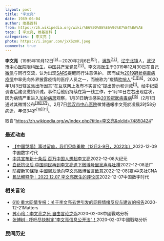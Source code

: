 ```yaml
---
layout: post
title: "李文亮"
date: 1989-06-04
author: 维基百科
from: https://zh.wikipedia.org/wiki/%E6%9D%8E%E6%96%87%E4%BA%AE
tags: [ 李文亮, 维基百科 ]
categories: [ 李文亮 ]
photo: https://i.imgur.com/jxXSzmK.jpeg
comments: true
---
```

<div class="mw-parser-output"><div id="noteTA-86a2cf6f" class="noteTA"><div class="noteTA-group"><div data-noteta-group-source="module" data-noteta-group="Medicine"></div><div data-noteta-group-source="module" data-noteta-group="地名"></div></div><div class="noteTA-local"><div data-noteta-code="zh-hans:互联网+; zh-hant:互聯網+;"></div><div data-noteta-code="zh-cn:卡洛·乌尔巴尼; zh-hk:卡爾婁·武爾班尼; zh-tw:卡洛·厄巴尼;"></div><div data-noteta-code="zh-cn:弗吉尼亚大学; zh-tw:維吉尼亞大學; zh-hk:維珍尼亞大學;"></div></div></div>

<p><b>李文亮</b>（1985年10月12日<sup id="cite_ref-3" class="reference"><a href="#cite_note-3">[a]</a></sup>－2020年2月6日<sup id="cite_ref-13" class="reference"><a href="#cite_note-13">[b]</a></sup>），<a href="/wiki/%E6%BB%A1%E6%97%8F" title="满族">满族</a><sup id="cite_ref-14" class="reference"><a href="#cite_note-14">[12]</a></sup>，<a href="/wiki/%E8%BE%BD%E5%AE%81%E7%9C%81" title="辽宁省">辽宁</a><a href="/wiki/%E5%8C%97%E9%95%87%E5%B8%82" title="北镇市">北镇</a>人，<a href="/wiki/%E6%AD%A6%E6%B1%89%E5%B8%82%E4%B8%AD%E5%BF%83%E5%8C%BB%E9%99%A2" title="武汉市中心医院">武汉市中心医院</a>眼科<a href="/wiki/%E5%8C%BB%E7%94%9F" title="医生">医生</a>，<a href="/wiki/%E4%B8%AD%E5%9B%BD%E5%85%B1%E4%BA%A7%E5%85%9A" title="中国共产党">中国共产党</a>党员<sup id="cite_ref-15" class="reference"><a href="#cite_note-15">[13]</a></sup>。李文亮医生于2019年12月30日在自己<a href="/wiki/%E5%BE%AE%E4%BF%A1" title="微信">微信</a>与同行交流，认为出现<a href="/wiki/%E5%9A%B4%E9%87%8D%E6%80%A5%E6%80%A7%E5%91%BC%E5%90%B8%E7%B3%BB%E7%B5%B1%E7%B6%9C%E5%90%88%E7%97%87" title="嚴重急性呼吸系統綜合症">SARS</a>提醒同行注意保护。 因而成为<a href="/wiki/2019%E5%86%A0%E7%8A%B6%E7%97%85%E6%AF%92%E7%97%85%E7%96%AB%E6%83%85" title="2019冠状病毒病疫情">2019冠状病毒病疫情</a>中率先向外界披露疫情的医疗人员之一，而被称为“疫情<a href="/wiki/%E5%90%B9%E5%93%A8%E4%BA%BA" title="吹哨人">吹哨人</a>”<sup id="cite_ref-财新_1-1" class="reference"><a href="#cite_note-财新-1">[1]</a></sup><sup id="cite_ref-16" class="reference"><a href="#cite_note-16">[14]</a></sup>，2020年1月3日辖区派出所因其“在互联网上发布不实言论”提出警示和训诫<sup id="cite_ref-财新_1-2" class="reference"><a href="#cite_note-财新-1">[1]</a></sup>。经中纪委调查后建议撤销训诫。事件后他仍持续在第一线工作，于1月10日左右出现症状，因为病情严重进入<a href="/wiki/%E5%8A%A0%E6%8A%A4%E7%97%85%E6%88%BF" class="mw-redirect" title="加护病房">加护病房</a>观察，1月31日确诊感染<a href="/wiki/2019%E5%86%A0%E7%8B%80%E7%97%85%E6%AF%92%E7%97%85" class="mw-redirect" title="2019冠狀病毒病">2019冠狀病毒病</a><sup id="cite_ref-监察答记者问_17-0" class="reference"><a href="#cite_note-监察答记者问-17">[15]</a></sup>（2月1日通过其微博公布<sup id="cite_ref-18" class="reference"><a href="#cite_note-18">[16]</a></sup><sup id="cite_ref-19" class="reference"><a href="#cite_note-19">[17]</a></sup>）。2月7日<a href="/wiki/%E6%AD%A6%E6%B1%89%E5%B8%82%E4%B8%AD%E5%BF%83%E5%8C%BB%E9%99%A2" title="武汉市中心医院">武汉市中心医院</a>微博通報李文亮於凌晨2时58分病逝，年仅34岁<sup id="cite_ref-20" class="reference"><a href="#cite_note-20">[18]</a></sup><sup id="cite_ref-wjw.wuhan_12-1" class="reference"><a href="#cite_note-wjw.wuhan-12">[11]</a></sup>。
</p>
</div><noscript><img src="//zh.wikipedia.org/wiki/Special:CentralAutoLogin/start?type=1x1" alt="" title="" width="1" height="1" style="border: none; position: absolute;"></noscript>
<div class="printfooter" data-nosnippet="">取自“<a dir="ltr" href="https://zh.wikipedia.org/w/index.php?title=李文亮&amp;oldid=74850424">https://zh.wikipedia.org/w/index.php?title=李文亮&amp;oldid=74850424</a>”</div><div id="recent-news"><h3>最近动态</h3><ul><li><a href="https://nodebe4.github.io/waimei/2022-12-09/%E4%B8%AD%E5%9B%BD%E5%93%AD%E5%A2%99-%E4%BA%8B%E8%BF%87%E7%95%99%E7%97%95-%E6%88%91%E4%BB%AC%E5%8F%AA%E8%83%BD%E5%8B%87%E6%95%A2-12%E6%9C%883-9%E6%97%A5-2022%E5%B9%B4" title="【中国哭墙】事过留痕，我们只能勇敢（12月3-9日，2022年）—— CDT 档案卡 标题：【中国哭墙】事过留痕，我们只能勇敢（12月3-9日，2022年）作者：李文亮医生微博下的留言者主题归类...">【中国哭墙】事过留痕，我们只能勇敢（12月3-9日，2022年）</a><time>2022-12-09</time><a class="tag">中国数字时代</a></li>
<li><a href="https://nodebe4.github.io/waimei/2022-12-08/%E4%B8%AD%E5%85%B1%E5%AE%A3%E5%B8%83%E6%96%B0%E5%8D%81%E6%9D%A1%E5%90%8E-%E7%99%BE%E4%B8%87%E4%B8%AD%E5%9B%BD%E4%BA%BA%E6%83%B3%E8%B5%B7%E6%9D%8E%E6%96%87%E4%BA%AE" title="中共宣布新十条后 百万中国人想起李文亮—— 【大纪元2022年12月09日讯】（大纪元记者徐简综合报导）在中共当局推出了“新十条”政策，即实际宣布将放弃“清零”的几分钟后，中国很多网民立刻奔向了...">中共宣布新十条后 百万中国人想起李文亮</a><time>2022-12-08</time><a class="tag">大纪元</a></li>
<li><a href="https://nodebe4.github.io/waimei/2022-12-08/%E7%99%BD%E7%BA%B8%E6%8A%97%E8%AE%AE%E5%90%8E-%E4%B8%AD%E5%9B%BD%E7%BD%91%E6%B0%91%E5%86%8D%E5%88%B0%E6%9D%8E%E6%96%87%E4%BA%AE%E9%81%97%E4%B8%8B%E5%BE%AE%E5%8D%9A%E5%8F%B7%E9%87%8C%E5%8F%91%E5%A3%B0%E4%B8%8E%E5%90%90%E6%A7%BD" title="白纸抗议后 中国网民再到李文亮遗下微博号里发声与吐槽—— 08/12/2022 - 12:41 在宣布放宽新冠病毒疫情清零规定的第二天，数百名中国网民今天向拉响警报新冠病毒的吹哨医生李文亮表示敬...">白纸抗议后 中国网民再到李文亮遗下微博号里发声与吐槽</a><time>2022-12-08</time><a class="tag">法广</a></li>
<li><a href="https://nodebe4.github.io/waimei/2022-12-08/%E9%98%B2%E7%96%AB%E6%96%B010%E6%A2%9D%E5%BE%8C-%E4%B8%AD%E5%9C%8B%E7%B6%B2%E5%8F%8B%E6%B9%A7%E5%90%91%E6%9D%8E%E6%96%87%E4%BA%AE%E5%BE%AE%E5%8D%9A%E7%95%99%E8%A8%80%E8%87%B4%E6%84%8F" title="防疫新10條後 中國網友湧向李文亮微博留言致意—— 中國官方7日發布優化防疫新10條，被視為最大幅度的防疫鬆綁措施，大批網友湧向吹哨者李文亮醫師的微博悼念。圖為2020年香港民眾悼念李文亮。（路...">防疫新10條後 中國網友湧向李文亮微博留言致意</a><time>2022-12-08</time><a class="tag">(臺)中央社CNA</a></li>
<li><a href="https://nodebe4.github.io/waimei/2022-12-07/%E6%B0%91%E6%B3%95%E8%A7%A3%E9%87%8A%E5%AD%A6-2022.12.07-%E6%9D%8E%E6%96%87%E4%BA%AE%E5%8C%BB%E7%94%9F%E7%9A%84%E8%AF%84%E8%AE%BA%E5%8C%BA" title="民法解释学｜2022.12.07 李文亮医生的评论区—— 李文亮（1985年10月12日－2020年2月7日），这位在武汉新冠疫情期间因为说出真话成为悲剧英雄的普通眼科医生并没有被民众遗忘，为公...">民法解释学｜2022.12.07 李文亮医生的评论区</a><time>2022-12-07</time><a class="tag">中国数字时代</a></li>
</ul></div><div id="open-opinion"><h3>相关言论</h3><ul><li><a href="https://nodebe4.github.io/opinion/2020-12-21/610-%E9%87%8D%E5%A4%A7%E7%BD%91%E6%83%85%E4%B8%93%E6%8A%A5-%E5%85%B3%E4%BA%8E%E6%9D%8E%E6%96%87%E4%BA%AE%E5%8E%BB%E4%B8%96%E5%BC%95%E5%8F%91%E7%9A%84%E7%BD%91%E6%B0%91%E6%83%85%E7%BB%AA%E5%8F%8D%E5%BA%94%E4%B8%8E%E5%BB%BA%E8%AE%AE%E7%9A%84%E6%8A%A5%E5%91%8A/" title="野兽爱智慧">610 重大网情专报：关于李文亮去世引发的网民情绪反应与建议的报告</a><time>2020-12-21</time><a class="tag">Matters</a></li>
<li><a href="https://nodebe4.github.io/opinion/2020-02-08/%E8%8B%8F%E5%B0%8F%E7%8E%B2-%E6%9D%8E%E6%96%87%E4%BA%AE%E4%B9%8B%E6%AD%BB-%E8%87%AA%E7%94%B1%E8%A8%80%E8%AE%BA%E4%B9%8B%E6%AE%87/" title="苏小玲">苏小玲：李文亮之死 自由言论之殇</a><time>2020-02-08</time><a class="tag">中國戰略分析</a></li>
<li><a href="https://nodebe4.github.io/opinion/2020-02-07/%E5%BC%A0%E5%8D%9A%E6%A0%91-%E5%91%BC%E5%90%81%E5%B0%BD%E5%BF%AB%E5%88%B6%E5%AE%9A-%E6%9D%8E%E6%96%87%E4%BA%AE%E4%BF%A1%E6%81%AF%E5%85%AC%E5%BC%80%E6%B3%95/" title="张博树">张博树 : 呼吁尽快制定“李文亮信息公开法”！</a><time>2020-02-07</time><a class="tag">中國戰略分析</a></li>
</ul></div><div id="mjls-record"><h3>民间历史</h3><ul></ul></div>